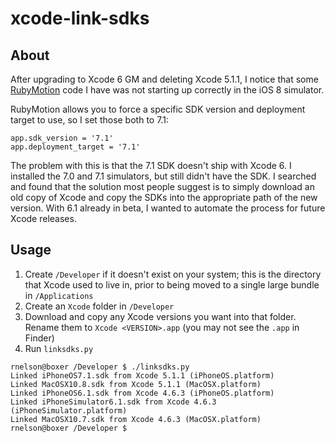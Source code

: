 xcode-link-sdks
===============

About
-----

After upgrading to Xcode 6 GM and deleting Xcode 5.1.1, I notice that some 
[RubyMotion](http://rubymotion.com) code I have was not starting up correctly 
in the iOS 8 simulator.

RubyMotion allows you to force a specific SDK version and deployment target 
to use, so I set those both to 7.1:

```
app.sdk_version = '7.1'
app.deployment_target = '7.1'
```

The problem with this is that the 7.1 SDK doesn't ship with Xcode 6. I installed 
the 7.0 and 7.1 simulators, but still didn't have the SDK. I searched and found 
that the solution most people suggest is to simply download an old copy of Xcode 
and copy the SDKs into the appropriate path of the new version. With 6.1 already 
in beta, I wanted to automate the process for future Xcode releases.

Usage
-----
1. Create `/Developer` if it doesn't exist on your system; this is the directory 
   that Xcode used to live in, prior to being moved to a single large bundle in
   `/Applications`
2. Create an `Xcode` folder in `/Developer`
3. Download and copy any Xcode versions you want into that folder. Rename them to 
   `Xcode <VERSION>.app` (you may not see the `.app` in Finder)
4. Run `linksdks.py`

```
rnelson@boxer /Developer $ ./linksdks.py
Linked iPhoneOS7.1.sdk from Xcode 5.1.1 (iPhoneOS.platform)
Linked MacOSX10.8.sdk from Xcode 5.1.1 (MacOSX.platform)
Linked iPhoneOS6.1.sdk from Xcode 4.6.3 (iPhoneOS.platform)
Linked iPhoneSimulator6.1.sdk from Xcode 4.6.3 (iPhoneSimulator.platform)
Linked MacOSX10.7.sdk from Xcode 4.6.3 (MacOSX.platform)
rnelson@boxer /Developer $
```